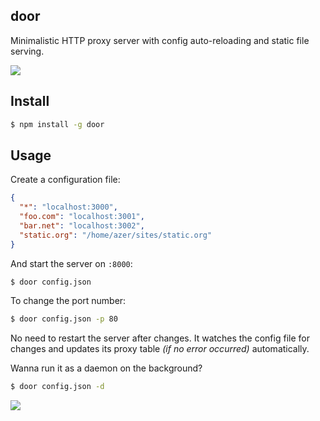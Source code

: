 ## door

Minimalistic HTTP proxy server with config auto-reloading and static file serving.

![](https://dl.dropboxusercontent.com/s/h7h40tl3j56jqtx/door.png)

## Install

```bash
$ npm install -g door
```

## Usage

Create a configuration file:

```json
{
  "*": "localhost:3000",
  "foo.com": "localhost:3001",
  "bar.net": "localhost:3002",
  "static.org": "/home/azer/sites/static.org"
}
```

And start the server on `:8000`:

```bash
$ door config.json
```

To change the port number:

```bash
$ door config.json -p 80
```

No need to restart the server after changes. It watches the config file for changes and
updates its proxy table *(if no error occurred)* automatically.

Wanna run it as a daemon on the background?

```bash
$ door config.json -d
```

![](https://dl.dropboxusercontent.com/s/lz5re7hq3qmc6wm/npmel_20.jpg)
